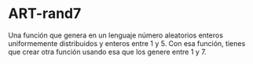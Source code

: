 # ART-rand7
Una función que genera en un lenguaje número aleatorios enteros uniformemente distribuidos y enteros entre 1 y 5. Con esa función, tienes que crear otra función usando esa que los genere entre 1 y 7.
